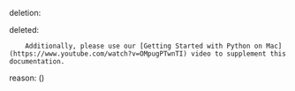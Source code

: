 deletion:

deleted:

		Additionally, please use our [Getting Started with Python on Mac](https://www.youtube.com/watch?v=OMpugPTwnTI) video to supplement this documentation.

reason: ()

